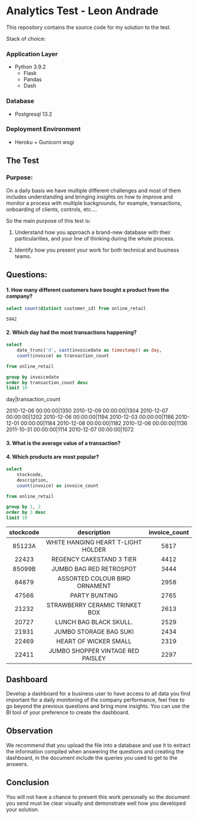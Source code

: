 # Analytics Test - Leon Andrade

This repository contains the source code for my solution to the test.

Stack of choice:

### Application Layer
- Python 3.9.2
    - Flask
    - Pandas
    - Dash

### Database
- Postgresql 13.2

### Deployment Environment
- Heroku + Gunicorn wsgi


## The Test

### Purpose:
On a daily basis we have multiple different challenges and most of them includes understanding and bringing insights on how to improve and monitor a process with multiple backgrounds, for example, transactions, onboarding of clients, controls, etc....

So the main purpose of this test is:

  1. Understand how you approach a brand-new database with their particularities, and your line of thinking during the whole process.

  2. Identify how you present your work for both technical and business teams.

## Questions:

#### 1. How many different customers have bought a product from the company?

```sql
select count(distinct customer_id) from online_retail
```
```
5942
```

#### 2. Which day had the most transactions happening?

```sql
select
	date_trunc('d', cast(invoicedate as timestamp)) as day,
	count(invoice) as transaction_count

from online_retail

group by invoicedate
order by transaction_count desc
limit 10
```
day|transaction_count

2010-12-06 00:00:00|1350
2010-12-09 00:00:00|1304
2010-12-07 00:00:00|1202
2010-12-06 00:00:00|1194
2010-12-03 00:00:00|1186
2010-12-01 00:00:00|1184
2010-12-08 00:00:00|1182
2010-12-06 00:00:00|1136
2011-10-31 00:00:00|1114
2010-12-07 00:00:00|1072

#### 3. What is the average value of a transaction?


#### 4. Which products are most popular?

```sql
select
	stockcode,
	description,
	count(invoice) as invoice_count

from online_retail

group by 1, 2
order by 3 desc
limit 10
```
stockcode|description|invoice_count
  :---:  |   :---:   |    :---:
85123A|WHITE HANGING HEART T-LIGHT HOLDER|5817
22423|REGENCY CAKESTAND 3 TIER|4412
85099B|JUMBO BAG RED RETROSPOT|3444
84879|ASSORTED COLOUR BIRD ORNAMENT|2958
47566|PARTY BUNTING|2765
21232|STRAWBERRY CERAMIC TRINKET BOX|2613
20727|LUNCH BAG  BLACK SKULL.|2529
21931|JUMBO STORAGE BAG SUKI|2434
22469|HEART OF WICKER SMALL|2319
22411|JUMBO SHOPPER VINTAGE RED PAISLEY|2297

## Dashboard
Develop a dashboard for a business user to have access to all data you find important for a daily monitoring of the company performance, feel free to go beyond the previous questions and bring more insights. You can use the BI tool of your preference to create the dashboard.

## Observation
We recommend that you upload the file into a database and use it to extract the information compiled when answering the questions and creating the dashboard, in the document include the queries you used to get to the answers.

## Conclusion
You will not have a chance to present this work personally so the document you send must be clear visually and demonstrate well how you developed your solution.
